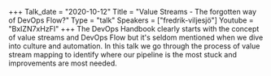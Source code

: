 +++
Talk_date = "2020-10-12"
Title = "Value Streams - The forgotten way of DevOps Flow?"
Type = "talk"
Speakers = ["fredrik-viljesjö"]
Youtube = "BxIZN7xHzFI"
+++
The DevOps Handbook clearly starts with the concept of value streams and DevOps Flow but it's seldom mentioned when we dive into culture and automation. In this talk we go through the process of value stream mapping to identify where our pipeline is the most stuck and improvements are most needed.
